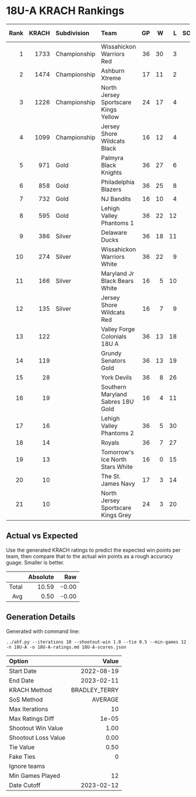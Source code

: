# 18U-A KRACH Rankings
Rank|KRACH|Subdivision|Team|GP|W|L|SOW|SOL|T|SoS|Exp Wins|Win Diff
---:|---:|:---|:---|---:|---:|---:|---:|---:|---:|---:|---:|---:
1|1733|Championship|Wissahickon Warriors Red|36|30|3|2|1|0|394|30.3|-1.7
2|1474|Championship|Ashburn Xtreme|17|11|2|4|0|0|293|14.6|-0.4
3|1226|Championship|North Jersey Sportscare Kings Yellow|24|17|4|1|2|0|597|17.3|-0.7
4|1099|Championship|Jersey Shore Wildcats Black|16|12|4|0|0|0|589|11.5|-0.5
5|971|Gold|Palmyra Black Knights|36|27|6|1|2|0|469|27.3|-0.7
6|858|Gold|Philadelphia Blazers|36|25|8|1|2|0|521|25.5|-0.5
7|732|Gold|NJ Bandits|16|10|4|1|1|0|576|10.7|-0.3
8|595|Gold|Lehigh Valley Phantoms 1|36|22|12|2|0|0|532|23.6|-0.4
9|386|Silver|Delaware Ducks|36|18|11|4|3|0|513|22.1|0.1
10|274|Silver|Wissahickon Warriors White|36|22|9|1|4|0|353|23.8|0.8
11|166|Silver|Maryland Jr Black Bears White|16|5|10|0|1|0|760|5.0|-0.0
12|135|Silver|Jersey Shore Wildcats Red|16|7|9|0|0|0|624|7.2|0.2
13|122||Valley Forge Colonials 18U A|36|13|18|2|3|0|523|15.6|0.6
14|119||Grundy Senators Gold|36|13|19|2|2|0|531|15.5|0.5
15|28||York Devils|36|8|26|2|0|0|414|10.9|0.9
16|19||Southern Maryland Sabres 18U Gold|16|4|11|0|1|0|268|4.4|0.4
17|16||Lehigh Valley Phantoms 2|36|5|30|1|0|0|480|6.5|0.5
18|14||Royals|36|7|27|0|2|0|381|7.6|0.6
19|13||Tomorrow's Ice North Stars White|16|0|15|1|0|0|711|1.0|0.0
20|10||The St. James Navy|17|3|14|0|0|0|296|3.3|0.3
21|10||North Jersey Sportscare Kings Grey|24|3|20|0|1|0|369|3.2|0.2

## Actual vs Expected
Use the generated KRACH ratings to predict the expected win points per team, then compare that to the actual win points as a rough accuracy guage. Smaller is better.

||Absolute|Raw
|---:|---:|---:
|Total|10.59|-0.00
|Avg|0.50|-0.00

## Generation Details

Generated with command line:
```
../ahf.py --iterations 10 --shootout-win 1.0 --tie 0.5 --min-games 12 -n 18U-A -o 18U-A-ratings.md 18U-A-scores.json
```

| Option | Value |
| :----- | ----: |
| Start Date | 2022-08-19 |
| End Date | 2023-02-11 |
| KRACH Method | BRADLEY_TERRY |
| SoS Method | AVERAGE |
| Max Iterations | 10 |
| Max Ratings Diff | 1e-05 |
| Shootout Win Value | 1.00 |
| Shootout Loss Value | 0.00 |
| Tie Value | 0.50 |
| Fake Ties | 0 |
| Ignore teams |  |
| Min Games Played | 12 |
| Date Cutoff | 2023-02-12 |

